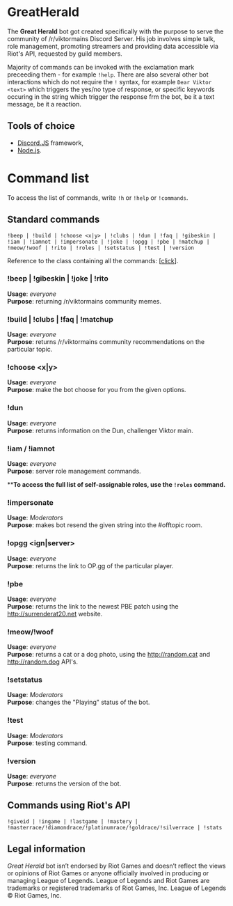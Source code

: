 # GreatHerald
The **Great Herald** bot got created specifically with the purpose to serve the community of /r/viktormains Discord Server. His job involves simple talk, role management, promoting streamers and providing data accessible via Riot's API, requested by guild members.

Majority of commands can be invoked with the exclamation mark preceeding them - for example ``!help``. There are also several other bot interactions which do not require the ``!`` syntax, for example ``Dear Viktor <text>`` which triggers the yes/no type of response, or specific keywords occuring in the string which trigger the response frm the bot, be it a text message, be it a reaction.

## Tools of choice
- [Discord.JS](https://discord.js.org) framework,
- [Node.js](https://nodejs.org/en/).

# Command list

To access the list of commands, write ``!h`` or ``!help`` or  ``!commands``.

## Standard commands

```!beep | !build | !choose <x|y> | !clubs | !dun | !faq | !gibeskin | !iam | !iamnot | !impersonate | !joke | !opgg | !pbe | !matchup | !meow/!woof | !rito | !roles | !setstatus | !test | !version```

Reference to the class containing all the commands: [[click](https://github.com/Arcyvilk/GreatHerald/blob/master/classes/commands.js)].

### !beep | !gibeskin | !joke | !rito 

**Usage**: _everyone_  
**Purpose**: returning /r/viktormains community memes.

### !build | !clubs | !faq | !matchup <champion>

**Usage**: _everyone_  
**Purpose**: returns /r/viktormains community recommendations on the particular topic.

### !choose <x|y> 

**Usage**: _everyone_  
**Purpose**: make the bot choose for you from the given options.

### !dun 

**Usage**: _everyone_  
**Purpose**: returns information on the Dun, challenger Viktor main.

### !iam / !iamnot 

**Usage**: _everyone_  
**Purpose**: server role management commands.

****To access the full list of self-assignable roles, use the ``!roles`` command.**

### !impersonate 

**Usage**: _Moderators_  
**Purpose**: makes bot resend the given string into the #offtopic room.

### !opgg <ign|server> 

**Usage**: _everyone_  
**Purpose**: returns the link to OP.gg of the particular player.

### !pbe 

**Usage**: _everyone_  
**Purpose**: returns the link to the newest PBE patch using the http://surrenderat20.net website.

### !meow/!woof 

**Usage**: _everyone_  
**Purpose**: returns a cat or a dog photo, using the http://random.cat and http://random.dog API's.

### !setstatus 

**Usage**: _Moderators_  
**Purpose**: changes the "Playing" status of the bot.

### !test 

**Usage**: _Moderators_  
**Purpose**: testing command.

### !version

**Usage**: _everyone_  
**Purpose**: returns the version of the bot.

## Commands using Riot's API

```!giveid | !ingame | !lastgame | !mastery | !masterrace/!diamondrace/!platinumrace/!goldrace/!silverrace | !stats```

## Legal information
_Great Herald_ bot isn’t endorsed by Riot Games and doesn’t reflect the views or opinions of Riot Games or anyone officially involved in producing or managing League of Legends. League of Legends and Riot Games are trademarks or registered trademarks of Riot Games, Inc. League of Legends © Riot Games, Inc.

